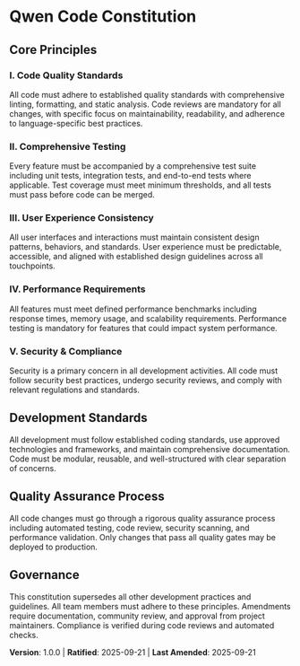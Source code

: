 <!-- Sync Impact Report:
Version change: 0.0.0 → 1.0.0
Modified principles: 
- [PRINCIPLE_1_NAME] Code Quality Standards
- [PRINCIPLE_2_NAME] Comprehensive Testing
- [PRINCIPLE_3_NAME] User Experience Consistency
- [PRINCIPLE_4_NAME] Performance Requirements
- [PRINCIPLE_5_NAME] Security & Compliance
Added sections:
- Development Standards
- Quality Assurance Process
Templates requiring updates:
- ✅ .specify/templates/plan-template.md (references to constitution version updated)
- ✅ .specify/templates/spec-template.md (no changes needed)
- ✅ .specify/templates/tasks-template.md (no changes needed)
- ✅ .specify/templates/agent-file-template.md (no changes needed)
Follow-up TODOs: None
-->

# Qwen Code Constitution

## Core Principles

### I. Code Quality Standards
All code must adhere to established quality standards with comprehensive linting, formatting, and static analysis. Code reviews are mandatory for all changes, with specific focus on maintainability, readability, and adherence to language-specific best practices.

### II. Comprehensive Testing
Every feature must be accompanied by a comprehensive test suite including unit tests, integration tests, and end-to-end tests where applicable. Test coverage must meet minimum thresholds, and all tests must pass before code can be merged.

### III. User Experience Consistency
All user interfaces and interactions must maintain consistent design patterns, behaviors, and standards. User experience must be predictable, accessible, and aligned with established design guidelines across all touchpoints.

### IV. Performance Requirements
All features must meet defined performance benchmarks including response times, memory usage, and scalability requirements. Performance testing is mandatory for features that could impact system performance.

### V. Security & Compliance
Security is a primary concern in all development activities. All code must follow security best practices, undergo security reviews, and comply with relevant regulations and standards.

## Development Standards
All development must follow established coding standards, use approved technologies and frameworks, and maintain comprehensive documentation. Code must be modular, reusable, and well-structured with clear separation of concerns.

## Quality Assurance Process
All code changes must go through a rigorous quality assurance process including automated testing, code review, security scanning, and performance validation. Only changes that pass all quality gates may be deployed to production.

## Governance
This constitution supersedes all other development practices and guidelines. All team members must adhere to these principles. Amendments require documentation, community review, and approval from project maintainers. Compliance is verified during code reviews and automated checks.

**Version**: 1.0.0 | **Ratified**: 2025-09-21 | **Last Amended**: 2025-09-21
